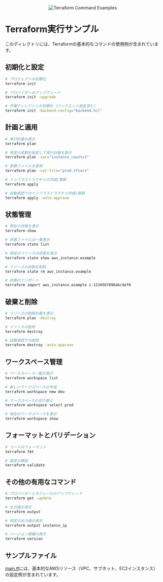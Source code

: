 <div align="center">
  <img src="../../assets/terraform-header.svg" alt="Terraform Command Examples">
</div>

# Terraform実行サンプル

このディレクトリには、Terraformの基本的なコマンドの使用例が含まれています。

## 初期化と設定

```bash
# プロジェクトの初期化
terraform init

# プロバイダーのアップグレード
terraform init -upgrade

# 作業ディレクトリの初期化（バックエンド設定含む）
terraform init -backend-config="backend.hcl"
```

## 計画と適用

```bash
# 実行計画の表示
terraform plan

# 特定の変数を指定して実行計画を表示
terraform plan -var="instance_count=2"

# 変数ファイルを使用
terraform plan -var-file="prod.tfvars"

# インフラストラクチャの作成/更新
terraform apply

# 自動承認でのインフラストラクチャ作成/更新
terraform apply -auto-approve
```

## 状態管理

```bash
# 現在の状態を表示
terraform show

# 状態ファイルの一覧表示
terraform state list

# 特定のリソースの状態を表示
terraform state show aws_instance.example

# リソースの状態を削除
terraform state rm aws_instance.example

# 状態のインポート
terraform import aws_instance.example i-1234567890abcdef0
```

## 破棄と削除

```bash
# リソースの削除計画を表示
terraform plan -destroy

# リソースの削除
terraform destroy

# 自動承認での削除
terraform destroy -auto-approve
```

## ワークスペース管理

```bash
# ワークスペース一覧の表示
terraform workspace list

# 新しいワークスペースの作成
terraform workspace new dev

# ワークスペースの切り替え
terraform workspace select prod

# 現在のワークスペースを表示
terraform workspace show
```

## フォーマットとバリデーション

```bash
# コードのフォーマット
terraform fmt

# 設定の検証
terraform validate
```

## その他の有用なコマンド

```bash
# プロバイダーとモジュールのアップグレード
terraform get -update

# 出力値の表示
terraform output

# 特定の出力値の表示
terraform output instance_ip

# バージョン情報の表示
terraform version
```

## サンプルファイル

[main.tf](./main.tf)には、基本的なAWSリソース（VPC、サブネット、EC2インスタンス）の設定例が含まれています。
